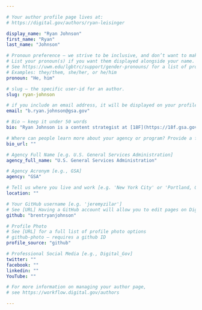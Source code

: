 ```yaml
---

# Your author profile page lives at:
# https://digital.gov/authors/ryan-leisinger

display_name: "Ryan Johnson"
first_name: "Ryan"
last_name: "Johnson"

# Pronoun preference — we strive to be inclusive, and don’t want to make assumptions on a person’s first name (be it a gender-neutral name, or is one more common in languages other than English). Learn more http://www.MyPronouns.org
# List your pronoun(s) if you want them displayed alongside your name. Leave it blank and we'll use just your name.
# See https://uwm.edu/lgbtrc/support/gender-pronouns/ for a list of pronouns
# Examples: they/them, she/her, or he/him
pronoun: "He, him"

# slug — the specific user-id for an author.
slug: ryan-johnson

# if you include an email address, it will be displayed on your profile page
email: "b.ryan.johnson@gsa.gov"

# Bio — keep it under 50 words
bio: "Ryan Johnson is a content strategist at [18F](https://18f.gsa.gov/). He has worked at the intersection of communications and technology for over a decade. Before joining 18F, Ryan worked for nonprofits, academia, local government, and the U.S. Department of the Interior. Ryan specializes in content strategy, content design, accessibility, and information architecture."

# Where can people learn more about your agency or program? Provide a full URL [e.g. 'https://www.example.gov/']
bio_url: ""

# Agency Full Name [e.g. U.S. General Services Administration]
agency_full_name: "U.S. General Services Administration"

# Agency Acronym [e.g., GSA]
agency: "GSA"

# Tell us where you live and work [e.g. 'New York City' or 'Portland, OR']
location: ""

# Your GitHub username [e.g. 'jeremyzilar']
# See [URL] Having a GitHub account will allow you to edit pages on DigitalGov. The image used in your GitHub account can also be used to populate your digital.gov profile photo.
github: "brentryanjohnson"

# Profile Photo
# See [URL] for a full list of profile photo options
# github-photo — requires a github ID
profile_source: "github"

# Professional Social Media [e.g., Digital_Gov]
twitter: ""
facebook: ""
linkedin: ""
YouTube: ""

# For more information on managing your author page,
# see https://workflow.digital.gov/authors

---
```

